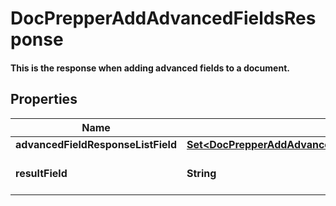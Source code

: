 

# DocPrepperAddAdvancedFieldsResponse

#### This is the response when adding advanced fields to a document.

## Properties

Name | Type | Description | Notes
------------ | ------------- | ------------- | -------------
**advancedFieldResponseListField** | [**Set&lt;DocPrepperAddAdvancedFieldsResponseAdvancedFieldResponseListField&gt;**](DocPrepperAddAdvancedFieldsResponseAdvancedFieldResponseListField.md) |  | 
**resultField** | **String** | Displays the result of the call. | 



